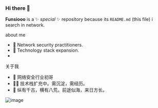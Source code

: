 ### Hi there 👋

**Funsiooo** is a ✨ _special_ ✨ repository because its `README.md` (this file) i search in network.

about me

- 🔭 Network security practitioners.
- 🌱 Technology stack expansion.
-  

关于我
- 🔭 网络安全行业初哥
- 🤹‍♂️ 技术栈扩充中。需沉淀，需经历。
- 🌱 纵有千古，横有八荒。前途似海，来日方长。

![image](https://user-images.githubusercontent.com/50167548/192682758-c041ae05-d467-463f-81f8-225fc9aac10a.png)
